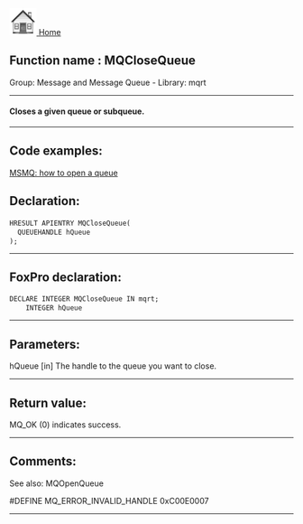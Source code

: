 [<img src="../../images/home.png"> Home ](https://github.com/VFPX/Win32API)  

## Function name : MQCloseQueue
Group: Message and Message Queue - Library: mqrt    
***  


#### Closes a given queue or subqueue.
***  


## Code examples:
[MSMQ: how to open a queue](../../samples/sample_603.md)  

## Declaration:
```foxpro  
HRESULT APIENTRY MQCloseQueue(
  QUEUEHANDLE hQueue
);  
```  
***  


## FoxPro declaration:
```foxpro  
DECLARE INTEGER MQCloseQueue IN mqrt;
	INTEGER hQueue  
```  
***  


## Parameters:
hQueue
[in] The handle to the queue you want to close.  
***  


## Return value:
MQ_OK (0) indicates success.  
***  


## Comments:
See also: MQOpenQueue   
  
#DEFINE MQ_ERROR_INVALID_HANDLE 0xC00E0007  
  
***  

